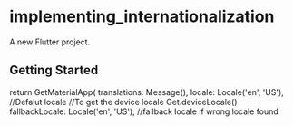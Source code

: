 # implementing_internationalization

A new Flutter project.

## Getting Started

  return GetMaterialApp(
      translations: Message(),
      locale: Locale('en', 'US'),
      //Defalut locale //To get the device locale Get.deviceLocale()
      fallbackLocale: Locale('en', 'US'),
      //fallback locale if wrong locale found


